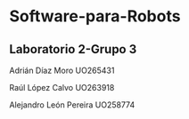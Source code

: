 # Software-para-Robots
## Laboratorio 2-Grupo 3
Adrián Díaz Moro          UO265431

Raúl López Calvo          UO263918

Alejandro León Pereira    UO258774
